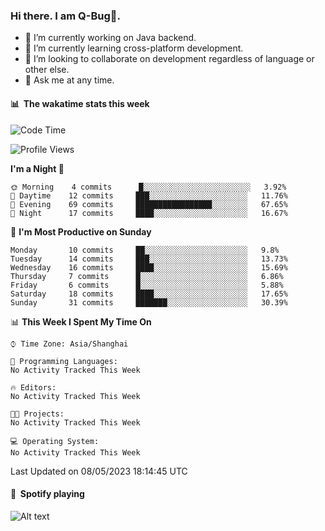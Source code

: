 ### Hi there. I am Q-Bug🐞.

- 🔭 I’m currently working on Java backend.
- 🌱 I’m currently learning cross-platform development.
- 👯 I’m looking to collaborate on development regardless of language or other else.
- 💬 Ask me at any time.

#### 📊 &nbsp;**The wakatime stats this week**  
<!--START_SECTION:waka-->
![Code Time](http://img.shields.io/badge/Code%20Time-58%20hrs%2046%20mins-blue)

![Profile Views](http://img.shields.io/badge/Profile%20Views-0-blue)

**I'm a Night 🦉** 

```text
🌞 Morning    4 commits      █░░░░░░░░░░░░░░░░░░░░░░░░   3.92% 
🌆 Daytime    12 commits     ███░░░░░░░░░░░░░░░░░░░░░░   11.76% 
🌃 Evening    69 commits     █████████████████░░░░░░░░   67.65% 
🌙 Night      17 commits     ████░░░░░░░░░░░░░░░░░░░░░   16.67%

```
📅 **I'm Most Productive on Sunday** 

```text
Monday       10 commits     ██░░░░░░░░░░░░░░░░░░░░░░░   9.8% 
Tuesday      14 commits     ███░░░░░░░░░░░░░░░░░░░░░░   13.73% 
Wednesday    16 commits     ████░░░░░░░░░░░░░░░░░░░░░   15.69% 
Thursday     7 commits      █░░░░░░░░░░░░░░░░░░░░░░░░   6.86% 
Friday       6 commits      █░░░░░░░░░░░░░░░░░░░░░░░░   5.88% 
Saturday     18 commits     ████░░░░░░░░░░░░░░░░░░░░░   17.65% 
Sunday       31 commits     ███████░░░░░░░░░░░░░░░░░░   30.39%

```


📊 **This Week I Spent My Time On** 

```text
⌚︎ Time Zone: Asia/Shanghai

💬 Programming Languages: 
No Activity Tracked This Week

🔥 Editors: 
No Activity Tracked This Week

🐱‍💻 Projects: 
No Activity Tracked This Week

💻 Operating System: 
No Activity Tracked This Week

```


 Last Updated on 08/05/2023 18:14:45 UTC
<!--END_SECTION:waka-->

#### 🎵 &nbsp;**Spotify playing**  
![Alt text](https://spotify-recently-played-readme.vercel.app/api?user=e5y1o4x7kdt9kf2blu4wvmb4s&unique={true|1|on|yes})

